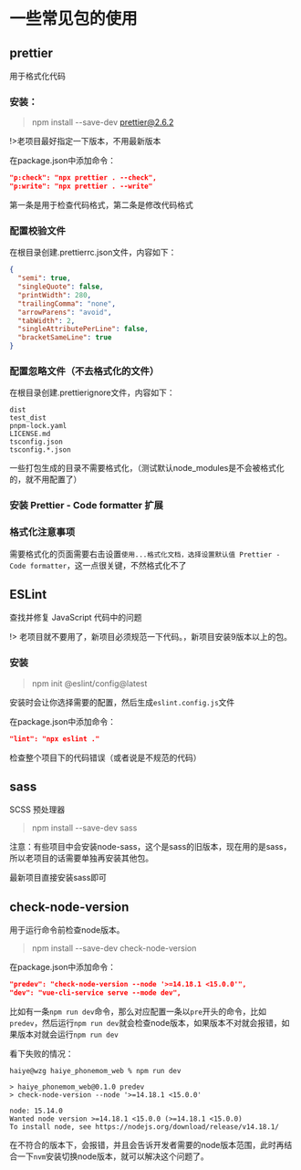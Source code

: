 # 一些常见包的使用

## prettier
用于格式化代码

### 安装：
> npm install --save-dev prettier@2.6.2

!>老项目最好指定一下版本，不用最新版本

在package.json中添加命令：

```json
"p:check": "npx prettier . --check",
"p:write": "npx prettier . --write"
```
第一条是用于检查代码格式，第二条是修改代码格式

### 配置校验文件
在根目录创建.prettierrc.json文件，内容如下：
```json
{
  "semi": true,
  "singleQuote": false,
  "printWidth": 280,
  "trailingComma": "none",
  "arrowParens": "avoid",
  "tabWidth": 2,
  "singleAttributePerLine": false,
  "bracketSameLine": true
}
```

### 配置忽略文件（不去格式化的文件）
在根目录创建.prettierignore文件，内容如下：
```
dist
test_dist
pnpm-lock.yaml
LICENSE.md
tsconfig.json
tsconfig.*.json
```
一些打包生成的目录不需要格式化，（测试默认node_modules是不会被格式化的，就不用配置了）

### 安装 Prettier - Code formatter 扩展

### 格式化注意事项
需要格式化的页面需要右击设置`使用...格式化文档，选择设置默认值 Prettier - Code formatter`，这一点很关键，不然格式化不了

## ESLint
查找并修复 JavaScript 代码中的问题

!> 老项目就不要用了，新项目必须规范一下代码。，新项目安装9版本以上的包。
### 安装
> npm init @eslint/config@latest

安装时会让你选择需要的配置，然后生成`eslint.config.js`文件


在package.json中添加命令：

```json
"lint": "npx eslint ."
```

检查整个项目下的代码错误（或者说是不规范的代码）

## sass
SCSS 预处理器
> npm install --save-dev sass

注意：有些项目中会安装node-sass，这个是sass的旧版本，现在用的是sass，所以老项目的话需要单独再安装其他包。

最新项目直接安装sass即可

## check-node-version
用于运行命令前检查node版本。
> npm install --save-dev check-node-version

在package.json中添加命令：

```json
"predev": "check-node-version --node '>=14.18.1 <15.0.0'",
"dev": "vue-cli-service serve --mode dev",
```
比如有一条`npm run dev`命令，那么对应配置一条以`pre`开头的命令，比如`predev`，然后运行`npm run dev`就会检查node版本，如果版本不对就会报错，如果版本对就会运行`npm run dev`

看下失败的情况：
```
haiye@wzg haiye_phonemom_web % npm run dev

> haiye_phonemom_web@0.1.0 predev
> check-node-version --node '>=14.18.1 <15.0.0'

node: 15.14.0
Wanted node version >=14.18.1 <15.0.0 (>=14.18.1 <15.0.0)
To install node, see https://nodejs.org/download/release/v14.18.1/
```

在不符合的版本下，会报错，并且会告诉开发者需要的node版本范围，此时再结合一下`nvm`安装切换node版本，就可以解决这个问题了。
